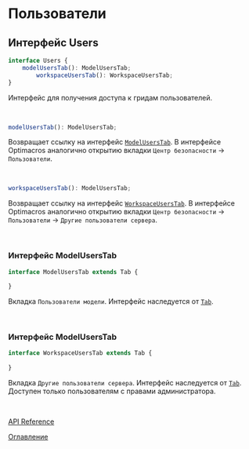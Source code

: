 # Пользователи

## Интерфейс Users<a name="users"></a>
```ts
interface Users {
	modelUsersTab(): ModelUsersTab;
    	workspaceUsersTab(): WorkspaceUsersTab;
}
```
Интерфейс для получения доступа к гридам пользователей.

&nbsp;

```js
modelUsersTab(): ModelUsersTab;
```
Возвращает ссылку на интерфейс [`ModelUsersTab`](#model-users-tab). В интерфейсе Optimacros аналогично открытию вкладки `Центр безопасности` -> `Пользователи`.

&nbsp;

```js
workspaceUsersTab(): ModelUsersTab;
```
Возвращает ссылку на интерфейс [`WorkspaceUsersTab`](#workspace-users-tab). В интерфейсе Optimacros аналогично открытию вкладки `Центр безопасности` -> `Пользователи` -> `Другие пользователи сервера`.

&nbsp;

### Интерфейс ModelUsersTab<a name="model-users-tab"></a>
```ts
interface ModelUsersTab extends Tab {
    
}
```
Вкладка `Пользователи модели`. Интерфейс наследуется от [`Tab`](./views.md#tab).

&nbsp;

### Интерфейс ModelUsersTab<a name="model-users-tab"></a>
```ts
interface WorkspaceUsersTab extends Tab {
    
}
```
Вкладка `Другие пользователи сервера`. Интерфейс наследуется от [`Tab`](./views.md#tab). Доступен только пользователям с правами администратора.

&nbsp;


[API Reference](./API.md)

[Оглавление](../README.md)
